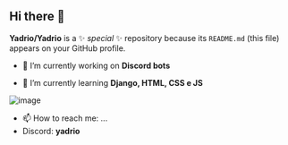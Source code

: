 ## Hi there 👋


**Yadrio/Yadrio** is a ✨ _special_ ✨ repository because its `README.md` (this file) appears on your GitHub profile.

- 🔭 I’m currently working on **Discord bots** 

 
- 🌱 I’m currently learning **Django, HTML, CSS e JS**

 ![image](https://github.com/user-attachments/assets/4cdf16e2-4236-4d9e-b003-96aa6412f5ae)

- 📫 How to reach me: ...
 - Discord: **yadrio**

   
<!--
- 🔭 I’m currently working on ...
- 🌱 I’m currently learning ...
  - Aprendendo Django, HTML, CSS, JS
- 👯 I’m looking to collaborate on ...
- 🤔 I’m looking for help with ...
- 💬 Ask me about ...
- 📫 How to reach me: ...
- 😄 Pronouns: ...
- ⚡ Fun fact: ...
-->
